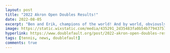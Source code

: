 ```yaml
---
layout: post
title: "2022 Akron Open Doubles Results!"
date: 2022-08-05
excerpt: "Ben and Erik, champions of the world! And by world, obviously we mean AKRON!"
image: https://static.wixstatic.com/media/435291_2d35483fa0b54b779437515a6748d7c4~mv2.jpg/v1/fill/w_1480,h_1974,al_c,q_90,usm_0.66_1.00_0.01,enc_auto/435291_2d35483fa0b54b779437515a6748d7c4~mv2.jpg
hyperlink: https://www.doublefault.org/post/2022-akron-open-doubles-results
tags: [tennis, news, doublefault]
comments: true
---
```

